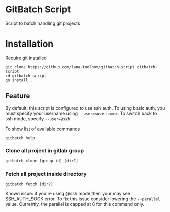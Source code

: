 # GitBatch Script

Script to batch handling git projects

# Installation

Require git installed

```shell
git clone https://github.com/lana-toolbox/gitbatch-script gitbatch-script
cd gitbatch-script
go install .
```

## Feature

By default, this script is configured to use ssh auth. To using basic auth, you must specify your username
using ``--user=<username>``. To switch back to ssh mode, specify ```--user=@ssh```

To show list of available commands

```shell
gitbatch help
```

### Clone all project in gitlab group

```shell
gitbatch clone [group id] [dir?]
```

### Fetch all project inside directory

```shell
gitbatch fetch [dir?]
```

Known issue: if you're using @ssh mode then your may see SSH_AUTH_SOCK error. To fix this issue consider lowering
the ``--parallel`` value. Currently, the parallel is capped at 8 for this command only.